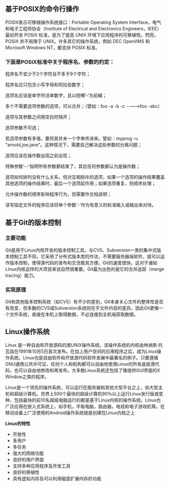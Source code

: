 ## 基于POSIX的命令行操作

 POSIX表示可移植操作系统接口：Portable Operating System Interface，电气和电子工程师协会（Institute of Electrical and Electronics Engineers，IEEE）最初开发 POSIX 标准，是为了提高 UNIX 环境下应用程序的可移植性。然而，POSIX 并不局限于 UNIX。许多其它的操作系统，例如 DEC OpenVMS 和 Microsoft Windows NT，都支持 POSIX 标准。

### 下面是POSIX标准中关于程序名、参数的约定：

程序名不宜少于2个字符且不多于9个字符；

程序名应只包含小写字母和阿拉伯数字；

选项名应该是单字符活单数字，且以短横‘-‘为前綴；

多个不需要选项参数的选项，可以合并；（譬如：foo -a -b -c ---->foo -abc）

选项与其参数之间用空白符隔开；

选项参数不可选；

若选项参数有多值，要将其并未一个字串传进来。譬如：myprog -u "arnold,joe,jane"。这种情况下，需要自己解决这些参数的分离问题；

选项应该在操作数出现之前出现；

特殊参数‘--'指明所有参数都结束了，其后任何参数都认为是操作数；

选项如何排列没有什么关系，但对互相排斥的选项，如果一个选项的操作结果覆盖其他选项的操作结果时，最后一个选项起作用；如果选项重复，则顺序处理；

允许操作数的顺序影响程序行为，但需要作文档说明；

读写指定文件的程序应该将单个参数'-'作为有意义的标准输入或输出来对待。

## 基于Git的版本控制

### 主要功能

Git是用于Linux内核开发的版本控制工具。与CVS、Subversion一类的集中式版本控制工具不同，它采用了分布式版本库的作法，不需要服务器端软件，就可以运作版本控制，使得源代码的发布和交流极其方便。Git的速度很快，这对于诸如Linux内核这样的大项目来说自然很重要。Git最为出色的是它的合并追踪（merge tracing）能力。

### 实现原理

Git和其他版本控制系统（如CVS）有不少的差别，Git本身关心文件的整体性是否有改变，但多数的CVS或Subversion系统则在乎文件内容的差异。因此Git更像一个文件系统，直接在本机上取得数据，不必连接到主机端获取数据。

## Linux操作系统

Linux  是一种自由和开放源码的类UNIX操作系统。该操作系统的内核由林纳斯·托瓦兹在1991年10月5日首次发布。在加上用户空间的应用程序之后，成为Linux操作系统。Linux也是自由软件和开放源代码软件发展中最著名的例子。只要遵循GNU通用公共许可证，任何个人和机构都可以自由地使用Linux的所有底层源代码，也可以自由地修改和再发布。大多数Linux系统还包括了像提供GUI界面的X Window之类的程序。

Linux是一个领先的操作系统，可以运行在服务器和其他大型平台之上，如大型主机和超级计算机。世界上500个最快的超级计算机90％以上运行Linux发行版或变种，包括最快的前10名超级电脑运行的都是基于Linux内核的操作系统。Linux也广泛应用在嵌入式系统上，如手机，平板电脑，路由器，电视和电子游戏机等。在移动设备上广泛使用的Android操作系统就是创建在Linux内核之上

__Linux的特性__

* 开放性
* 多用户
* 多任务
* 强大的网络功能
* 良好的用户界面
* 支持多种应用程序及开发工具
* 良好的移植性
* 具有虚拟内存及可以利用磁盘扩展内存的功能
